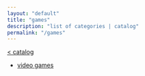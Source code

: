 ```yaml
---
layout: "default"
title: "games"
description: "list of categories | catalog"
permalink: "/games"
---
```

[< catalog](../index.md)

- [video games](video-games/video-games.md)
